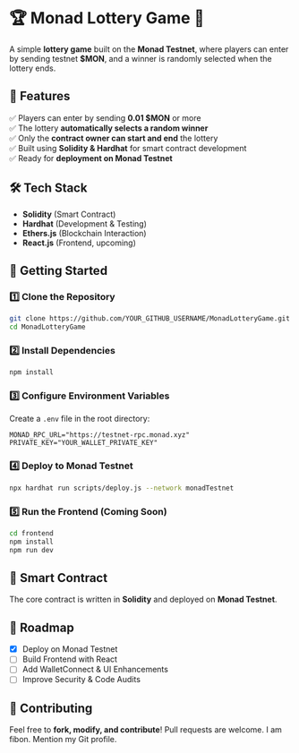 # 🏆 Monad Lottery Game 🎲  

A simple **lottery game** built on the **Monad Testnet**, where players can enter by sending testnet **$MON**, and a winner is randomly selected when the lottery ends.  

## 📌 Features  
✅ Players can enter by sending **0.01 $MON** or more  
✅ The lottery **automatically selects a random winner**  
✅ Only the **contract owner can start and end** the lottery  
✅ Built using **Solidity & Hardhat** for smart contract development  
✅ Ready for **deployment on Monad Testnet**  

## 🛠 Tech Stack  
- **Solidity** (Smart Contract)  
- **Hardhat** (Development & Testing)  
- **Ethers.js** (Blockchain Interaction)  
- **React.js** (Frontend, upcoming)  

## 🚀 Getting Started  

### 1️⃣ Clone the Repository  
```sh  
git clone https://github.com/YOUR_GITHUB_USERNAME/MonadLotteryGame.git  
cd MonadLotteryGame  
```

### 2️⃣ Install Dependencies  
```sh  
npm install  
```

### 3️⃣ Configure Environment Variables  
Create a `.env` file in the root directory:  
```  
MONAD_RPC_URL="https://testnet-rpc.monad.xyz"  
PRIVATE_KEY="YOUR_WALLET_PRIVATE_KEY"  
```

### 4️⃣ Deploy to Monad Testnet  
```sh  
npx hardhat run scripts/deploy.js --network monadTestnet  
```

### 5️⃣ Run the Frontend (Coming Soon)  
```sh  
cd frontend  
npm install  
npm run dev  
```

## 📜 Smart Contract  
The core contract is written in **Solidity** and deployed on **Monad Testnet**.  

## 🎯 Roadmap  
- [x] Deploy on Monad Testnet  
- [ ] Build Frontend with React  
- [ ] Add WalletConnect & UI Enhancements  
- [ ] Improve Security & Code Audits  

## 📢 Contributing  
Feel free to **fork, modify, and contribute**! Pull requests are welcome. I am fibon. Mention my Git profile.
